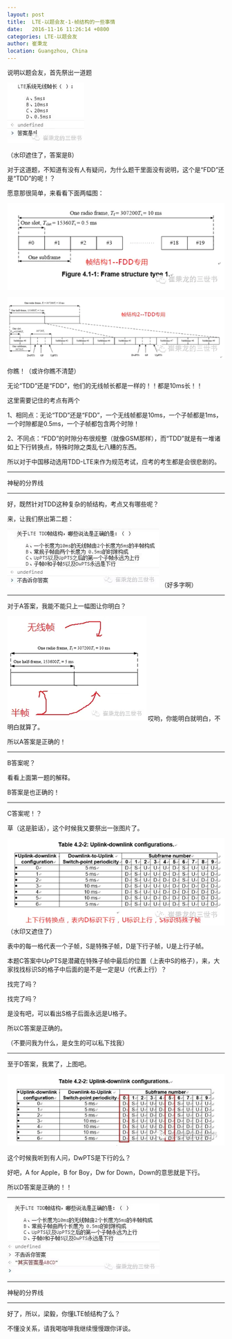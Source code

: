 ```yaml
---
layout: post
title:  LTE-以题会友-1-帧结构的一些事情
date:   2016-11-16 11:26:14 +0800
categories: LTE-以题会友
author: 崔秉龙
location: Guangzhou, China
---
```


说明以题会友，首先祭出一道题


![alt text](/photo/InPost/LTE/1/image.png)

（水印遮住了，答案是B）


对于这道题，不知道有没有人有疑问，为什么题干里面没有说明，这个是“FDD”还是“TDD”的呢！？

愿意那很简单，来看看下面两幅图：

![alt text](/photo/InPost/LTE/1/image-1.png)

![alt text](/photo/InPost/LTE/1/image-2.png)

你瞧！（或许你瞧不清楚）



无论“TDD”还是“FDD”，他们的无线帧长都是一样的！！都是10ms长！！

这里需要记住的考点有两个



1、相同点：无论“TDD”还是“FDD”，一个无线帧都是10ms，一个子帧都是1ms，一个时隙都是0.5ms，一个子帧都包含两个时隙！

2、不同点：“FDD”的时隙分布很规整（就像GSM那样），而“TDD”就是有一堆诸如上下行转换点，特殊时隙之类乱七八糟的东西。



所以对于中国移动选用TDD-LTE来作为规范考试，应考的考生都是会很悲剧的。



---------------------------------------------------------------------------------------

神秘的分界线

---------------------------------------------------------------------------------------

好，既然针对TDD这种复杂的帧结构，考点又有哪些呢？

来，让我们祭出第二题：

![alt text](/photo/InPost/LTE/1/image-3.png)
（好多字啊）

-  -  -  -  -

对于A答案，我能不能只上一幅图让你明白？

![alt text](/photo/InPost/LTE/1/image-4.png)
哎哟，你能明白就明白，不明白就算了。

所以A答案是正确的！

-  -  -  -  -

B答案呢？

看看上面第一题的解释。

B答案是也正确的！

-  -  -  -  -

C答案呢！？

草（这是脏话），这个时候我又要祭出一张图片了。

![alt text](/photo/InPost/LTE/1/image-5.png)
（水印又遮住了）

表中的每一格代表一个子帧，S是特殊子帧，D是下行子帧，U是上行子帧。

本题C答案中UpPTS是潜藏在特殊子帧中最后的位置（上表中S的格子），来，大家找找标识S的格子中后面的是不是一定是U（代表上行）？



找完了吗？



找完了吗？



是没有吧，可以看出S格子后面永远是U格子。

所以C答案是正确的。

（不要问我为什么，是女生的可以私下找我）

-  -  -  -  -

至于D答案，我累了，上图吧。

![alt text](/photo/InPost/LTE/1/image-6.png)

这个时候我听到有人问，DwPTS是下行的么？

好吧，A for Apple，B for Boy，Dw for Down，Down的意思就是下行。

所以D答案是正确的！！


-  -  -  -  -

![alt text](/photo/InPost/LTE/1/image-7.png)


---------------------------------------------------------------------------------------

神秘的分界线

---------------------------------------------------------------------------------------





好了，所以，梁毅，你懂LTE帧结构了么？

不懂没关系，请我喝咖啡我继续慢慢跟你详谈。
